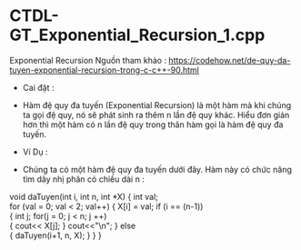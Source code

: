 # CTDL-GT_Exponential_Recursion_1.cpp
Exponential Recursion
Nguồn tham khảo : https://codehow.net/de-quy-da-tuyen-exponential-recursion-trong-c-c++-90.html
*  Cai đặt : 

+ Hàm đệ quy đa tuyến (Exponential Recursion) là một hàm mà khi chúng ta gọi đệ quy, 
nó sẽ phát sinh ra thêm n lần đệ quy khác. 
Hiểu đơn giản hơn thì một hàm có n lần đệ quy trong thân hàm gọi là hàm đệ quy đa tuyến.

*  Ví Dụ : 

+ Chúng ta có một hàm đệ quy đa tuyến dưới đây. Hàm này có chức năng tìm dãy nhị phân có chiều dài n : 

void daTuyen(int i, int n, int *X)
{
    int val;    
    for (val = 0; val < 2; val++)
    {
        X[i] = val;
        if (i == (n-1))      
        {
            int j;
            for(j = 0; j < n; j ++)     
            {
                cout<< X[j];
            }
            cout<<"\n";
        }
        else         
        {
            daTuyen(i+1, n, X); 
        }
    }
}
